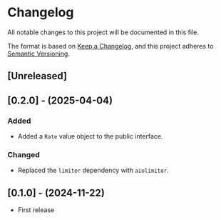 # Changelog

All notable changes to this project will be documented in this file.

The format is based on [Keep a Changelog](https://keepachangelog.com/en/1.0.0/),
and this project adheres to [Semantic Versioning](https://semver.org/spec/v2.0.0.html).

## [Unreleased]

## [0.2.0] - (2025-04-04)

### Added

- Added a `Rate` value object to the public interface.

### Changed

- Replaced the `limiter` dependency with `aiolimiter`.

## [0.1.0] - (2024-11-22)

- First release
